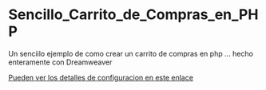 Sencillo_Carrito_de_Compras_en_PHP
==================================

Un senciilo ejemplo de como crear un carrito de compras en php ... hecho enteramente con Dreamweaver

<a href="http://saul-guardado.blogspot.com/2012/10/carrito-de-la-compra-en-php-y-mysql.html">Pueden ver los detalles de configuracion en este enlace</a>

